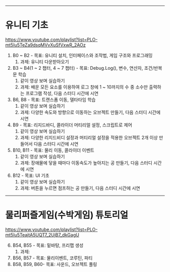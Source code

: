 - - -
# 유니티 기초
https://www.youtube.com/playlist?list=PLO-mt5Iu5TeZa9dsqMVvXuSfVxwR_2AOz
1. B0 ~ B2 - 목표: 유니티 설치, 인터페이스와 조작법, 게임 구조와 프로그래밍
	1. 과제: 유니티 다운받아오기
2. B3 ~ B4(1 ~ 2 챕터, 4 ~ 7 챕터) - 목표: Debug.Log(), 변수, 연산자, 조건/반복문 학습
	1. 같이 영상 보며 실습하기
	2. 과제: 배운 모든 요소를 이용하여 로그 창에 1 ~ 10까지의 수 중 소수만 출력하는 프로그램 작성, 다음 스터디 시간에 시연
3. B6, B8 - 목표: 트랜스폼 이동, 델타타임 학습
	1. 같이 영상 보며 실습하기
	2. 과제: 다양한 속도와 방향으로 이동하는 오브젝트 만들기, 다음 스터디 시간에 시연
4. B9 - 목표: 리지드바디, 콜라이더 머티리얼 설정, 스크립트로 제어
	1. 같이 영상 보며 실습하기
	2. 과제: 다양한 리지드비디 설정과 머티리얼 설정을 적용한 오브젝트 2개 이상 만들어서 다음 스터디 시간에 시연
5. B10, B11 - 목표: 물리 이동, 콜라이더 이벤트
	1. 같이 영상 보며 실습하기
	2. 과제: 장애물에 닿을 때마다 이동속도가 높아지는 공 만들기, 다음 스터디 시간에 시연
6. B12 - 목표: UI 기초
	1. 같이 영상 보며 실습하기
	2. 과제: 버튼을 누르면 점프하는 공 만들기, 다음 스터디 시간에 시연
- - -
# 물리퍼즐게임(수박게임) 튜토리얼
https://www.youtube.com/playlist?list=PLO-mt5Iu5TeajtA5UQT7_2UjB7_dkGagU

6. B54, B55 - 목표: 밑바탕, 프리팹 생성
	1. 과제: 
7. B56, B57 - 목표: 물리이벤트, 코루틴, 파티
8. B58, B59, B60- 목표: 사운드, 오브젝트 풀링